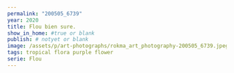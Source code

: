 ```yaml
---
permalink: "200505_6739"
year: 2020
title: Flou bien sure.
show_in_home: #true or blank
publish: # notyet or blank
image: /assets/p/art-photographs/rokma_art_photography-200505_6739.jpeg
tags: tropical flora purple flower
serie: Flou
---
```


